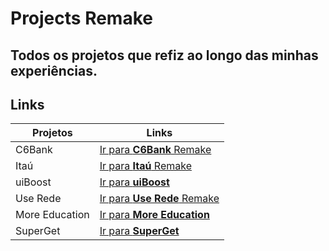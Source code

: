 # Projects Remake
## Todos os projetos que refiz ao longo das minhas experiências.


## Links


| Projetos | Links |
| ------ | ------ |
| C6Bank | <a href="https://reinaldorm.github.io/Codeboost-Projects/C6%20Remake%20I%20HTML%20CSS%20JS/">Ir para **C6Bank** Remake</a> |
| Itaú | <a href="https://reinaldorm.github.io/Codeboost-Projects/Itau%20Remake%20I%20HTML%20CSS%20JS/">Ir para **Itaú** Remake</a> |
| uiBoost | <a href="https://reinaldorm.github.io/Codeboost-Projects/uiBoost%20I%20HTML%20CSS%20JS/">Ir para **uiBoost**</a> |
| Use Rede | <a href="https://reinaldorm.github.io/Codeboost-Projects/Use%20Rede%20Remake%20I%20HTML%20CSS%20JS/">Ir para **Use Rede** Remake</a> |
| More Education | <a href="https://reinaldorm.github.io/Codeboost-Projects/More%20Education%20I%20HTML%20CSS%20JS/">Ir para **More Education**</a> |
| SuperGet | <a href="https://reinaldorm.github.io/Codeboost-Projects/SuperGet%20I%20HTML%20CSS%20JS/">Ir para **SuperGet**</a> |

